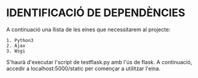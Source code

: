 # IDENTIFICACIÓ DE DEPENDÈNCIES

A continuació una llista de les eines que necessitarem al projecte:

    1. Python3     
    2. Ajax
    3. Wsgi
    
S'haurà d'executar l'script de testflask.py amb l'ús de flask. A continuació, accedir a localhost:5000/static per començar a utilitzar l'eina.

